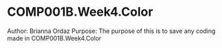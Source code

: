 # COMP001B.Week4.Color
Author: Brianna Ordaz
Purpose: The purpose of this is to save any coding made in COMP001B.Week4.Color
